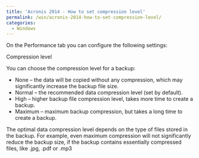 ```yaml
---
title: 'Acronis 2014 - How to set compression level'
permalink: /win/acronis-2014-how-to-set-compression-level/
categories:
  - Windows
---
```

On the Performance tab you can configure the following settings:
  
Compression level
  
You can choose the compression level for a backup:

  * None &#8211; the data will be copied without any compression, which may significantly increase the backup file size.
  * Normal &#8211; the recommended data compression level (set by default).
  * High &#8211; higher backup file compression level, takes more time to create a backup.
  * Maximum &#8211; maximum backup compression, but takes a long time to create a backup.

The optimal data compression level depends on the type of files stored in the backup. For example, even maximum compression will not significantly reduce the backup size, if the backup contains essentially compressed files, like .jpg, .pdf or .mp3
